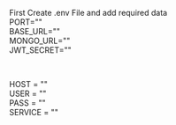 First Create .env File and add required data<br>
PORT=""<br>
BASE_URL=""<br>
MONGO_URL=""<br>
JWT_SECRET=""<br>
<!--For Node Mailer --><br>
HOST = ""<br>
USER = ""<br>
PASS = ""<br>
SERVICE = ""<br>